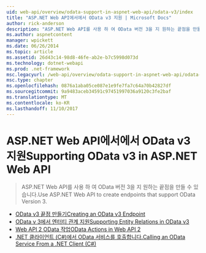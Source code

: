 ```yaml
---
uid: web-api/overview/odata-support-in-aspnet-web-api/odata-v3/index
title: "ASP.NET Web API에서에서 OData v3 지원 | Microsoft Docs"
author: rick-anderson
description: "ASP.NET Web API를 사용 하 여 OData 버전 3을 지 원하는 끝점을 만들 수 있습니다."
ms.author: aspnetcontent
manager: wpickett
ms.date: 06/26/2014
ms.topic: article
ms.assetid: 26d43c14-98d8-46fe-ab2e-b7c5998d073d
ms.technology: dotnet-webapi
ms.prod: .net-framework
msc.legacyurl: /web-api/overview/odata-support-in-aspnet-web-api/odata-v3
msc.type: chapter
ms.openlocfilehash: 0876a1aba05ce087e1e9fe7fa7c64a70b42827df
ms.sourcegitcommit: 9a9483aceb34591c97451997036a9120c3fe2baf
ms.translationtype: MT
ms.contentlocale: ko-KR
ms.lasthandoff: 11/10/2017
---
```

<a name="supporting-odata-v3-in-aspnet-web-api"></a><span data-ttu-id="16317-103">ASP.NET Web API에서에서 OData v3 지원</span><span class="sxs-lookup"><span data-stu-id="16317-103">Supporting OData v3 in ASP.NET Web API</span></span>
====================
> <span data-ttu-id="16317-104">ASP.NET Web API를 사용 하 여 OData 버전 3을 지 원하는 끝점을 만들 수 있습니다.</span><span class="sxs-lookup"><span data-stu-id="16317-104">Use ASP.NET Web API to create endpoints that support OData Version 3.</span></span>


- [<span data-ttu-id="16317-105">OData v3 끝점 만들기</span><span class="sxs-lookup"><span data-stu-id="16317-105">Creating an OData v3 Endpoint</span></span>](creating-an-odata-endpoint.md)
- [<span data-ttu-id="16317-106">OData v 3에서 엔터티 관계 지원</span><span class="sxs-lookup"><span data-stu-id="16317-106">Supporting Entity Relations in OData v3</span></span>](working-with-entity-relations.md)
- [<span data-ttu-id="16317-107">Web API 2 OData 작업</span><span class="sxs-lookup"><span data-stu-id="16317-107">OData Actions in Web API 2</span></span>](odata-actions.md)
- [<span data-ttu-id="16317-108">.NET 클라이언트 (C#)에서 OData 서비스를 호출합니다.</span><span class="sxs-lookup"><span data-stu-id="16317-108">Calling an OData Service From a .NET Client (C#)</span></span>](calling-an-odata-service-from-a-net-client.md)
